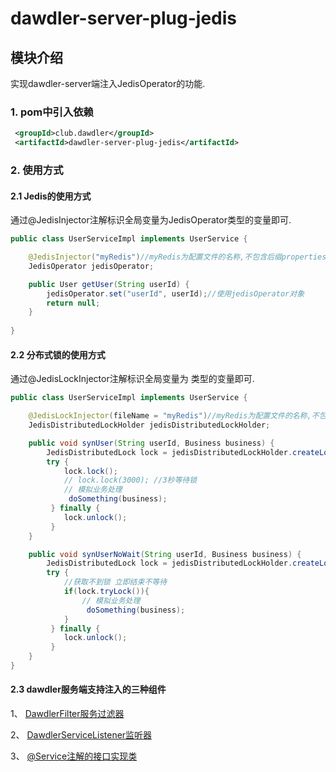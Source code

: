 # dawdler-server-plug-jedis

## 模块介绍

实现dawdler-server端注入JedisOperator的功能.

### 1. pom中引入依赖

```xml
 <groupId>club.dawdler</groupId>
 <artifactId>dawdler-server-plug-jedis</artifactId>
```

### 2. 使用方式

#### 2.1 Jedis的使用方式

通过@JedisInjector注解标识全局变量为JedisOperator类型的变量即可.

```java
public class UserServiceImpl implements UserService {

    @JedisInjector("myRedis")//myRedis为配置文件的名称,不包含后缀properties
    JedisOperator jedisOperator;

    public User getUser(String userId) {
        jedisOperator.set("userId", userId);//使用jedisOperator对象
        return null;
    }
 
}
```
#### 2.2 分布式锁的使用方式

通过@JedisLockInjector注解标识全局变量为 类型的变量即可.

```java
public class UserServiceImpl implements UserService {

    @JedisLockInjector(fileName = "myRedis")//myRedis为配置文件的名称,不包含后缀properties
    JedisDistributedLockHolder jedisDistributedLockHolder;

    public void synUser(String userId, Business business) {
        JedisDistributedLock lock = jedisDistributedLockHolder.createLock("lockKey:"+userId);
        try {
            lock.lock();
            // lock.lock(3000); //3秒等待锁
            // 模拟业务处理
             doSomething(business);
         } finally {
            lock.unlock();
         }
    }

    public void synUserNoWait(String userId, Business business) {
        JedisDistributedLock lock = jedisDistributedLockHolder.createLock("lockKey:"+userId);
        try {
            //获取不到锁 立即结束不等待
            if(lock.tryLock()){
                // 模拟业务处理
                 doSomething(business);
            }
         } finally {
            lock.unlock();
         }
    }
}
```

#### 2.3 dawdler服务端支持注入的三种组件

1、 [DawdlerFilter服务过滤器](../../../dawdler-server/README.md#4-dawdler服务过滤器)

2、 [DawdlerServiceListener监听器](../../../dawdler-server/README.md#3-dawdler服务器启动销毁监听器)

3、 [@Service注解的接口实现类](../../../dawdler-service-plug/dawdler-service-core/README.md#2-service说明)
